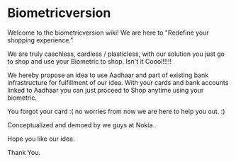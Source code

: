 # Biometricversion
Welcome to the biometricversion wiki!
We are here to "Redefine your shopping experience."

We are truly caschless, cardless / plasticless, with our solution you just go to shop and use your Biometric to shop. Isn't it Coool!!!!!

We hereby propose an idea to use Aadhaar and part of existing bank infrastructure for fulfillment of our idea.
With your cards and bank accounts linked to Aadhaar you can just proceed to Shop anytime using your biometric.

You forgot your card :( no worries from now we are here to help you out. :)

Conceptualized and demoed by we guys at Nokia .

Hope you like our idea.

Thank You.
